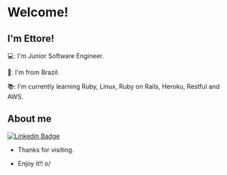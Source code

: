 # Welcome!

## I'm Ettore!

💻: I'm Junior Software Engineer.

🏡: I'm from Brazil.

📚: I'm currently learning Ruby, Linux, Ruby on Rails, Heroku, Restful and AWS.

## About me

[![Linkedin Badge](https://img.shields.io/badge/-LinkedIn-blue?style=flat-square&logo=Linkedin&logoColor=white&link=https://www.linkedin.com/in/ettore-scolar-neto-2550101b1/)](https://www.linkedin.com/in/ettore-scolar-neto-2550101b1/)


- Thanks for visiting.

- Enjoy it!! o/

